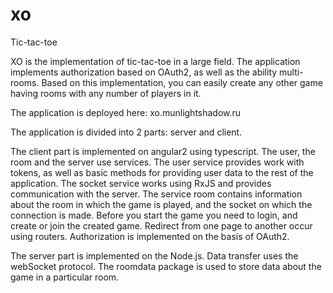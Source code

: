 # xo
Tic-tac-toe

XO is the implementation of tic-tac-toe in a large field. The application implements authorization based on OAuth2, as well as the ability multi-rooms. Based on this implementation, you can easily create any other game having rooms with any number of players in it.

The application is deployed here: xo.munlightshadow.ru

The application is divided into 2 parts: server and client.

The client part is implemented on angular2 using typescript. The user, the room and the server use services.
The user service provides work with tokens, as well as basic methods for providing user data to the rest of the application.
The socket service works using RxJS and provides communication with the server.
The service room contains information about the room in which the game is played, and the socket on which the connection is made.
Before you start the game you need to login, and create or join the created game. Redirect from one page to another occur using routers. Authorization is implemented on the basis of OAuth2.

The server part is implemented on the Node.js. Data transfer uses the webSocket protocol. The roomdata package is used to store data about the game in a particular room.